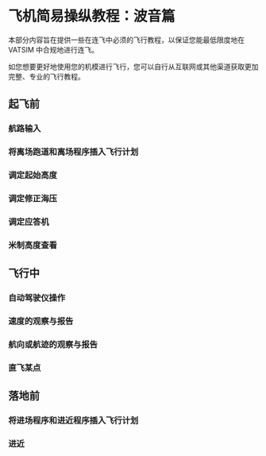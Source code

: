 # 飞机简易操纵教程：波音篇

本部分内容旨在提供一些在连飞中必须的飞行教程，以保证您能最低限度地在 VATSIM 中合规地进行连飞。

如您想要更好地使用您的机模进行飞行，您可以自行从互联网或其他渠道获取更加完整、专业的飞行教程。

## 起飞前
### 航路输入
### 将离场跑道和离场程序插入飞行计划
### 调定起始高度
### 调定修正海压
### 调定应答机
### 米制高度查看
## 飞行中
### 自动驾驶仪操作
### 速度的观察与报告
### 航向或航迹的观察与报告
### 直飞某点
## 落地前
### 将进场程序和进近程序插入飞行计划
### 进近